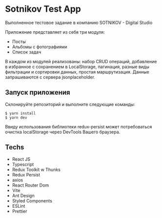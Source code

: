 # Sotnikov Test App

Выполненное тестовое задание в компанию SOTNIKOV - Digital Studio

Приложение представляет из себя три модуля:

- Посты
- Альбомы с фотографиями
- Список задач

В каждом из модулей реализованы: набор CRUD операций, добавление в избранное с сохранением в LocalStorage, пагинация,
разные виды фильтрации и сортировки данных, простая маршрутизация.
Данные запрашиваются с сервера jsonplaceholder.

## Запуск приложения

Склонируйте репозиторий и выполните следующие команды:

```
$ yarn install
$ yarn dev
```

Ввиду использования библиотеки redux-persist может потребоваться очистка localStorage через DevTools Вашего браузера.

## Techs

- React JS
- Typescript
- Redux Toolkit w Thunks
- Redux Persist
- axios
- React Router Dom
- Vite
- Ant Design
- Styled Components
- ESLint
- Prettier
